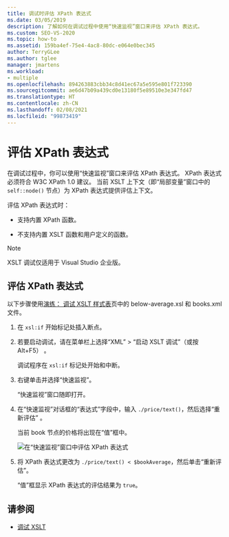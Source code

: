 ```yaml
---
title: 调试时评估 XPath 表达式
ms.date: 03/05/2019
description: 了解如何在调试过程中使用“快速监视”窗口来评估 XPath 表达式。
ms.custom: SEO-VS-2020
ms.topic: how-to
ms.assetid: 159ba4ef-75e4-4ac8-80dc-e064e0bec345
author: TerryGLee
ms.author: tglee
manager: jmartens
ms.workload:
- multiple
ms.openlocfilehash: 894263883cbb34c8d41ec67a5e595e801f723390
ms.sourcegitcommit: ae6d47b09a439cd0e13180f5e89510e3e347fd47
ms.translationtype: HT
ms.contentlocale: zh-CN
ms.lasthandoff: 02/08/2021
ms.locfileid: "99873419"
---
```

# <a name="evaluate-xpath-expressions"></a>评估 XPath 表达式

在调试过程中，你可以使用“快速监视”窗口来评估 XPath 表达式。 XPath 表达式必须符合 W3C XPath 1.0 建议。 当前 XSLT 上下文（即“局部变量”窗口中的 `self::node()` 节点）为 XPath 表达式提供评估上下文。

评估 XPath 表达式时：

- 支持内置 XPath 函数。

- 不支持内置 XSLT 函数和用户定义的函数。

> [!NOTE]
> XSLT 调试仅适用于 Visual Studio 企业版。

## <a name="evaluate-an-xpath-expression"></a>评估 XPath 表达式

以下步骤使用[演练： 调试 XSLT 样式表](../xml-tools/walkthrough-debug-an-xslt-style-sheet.md#sample-files)页中的 below-average.xsl 和 books.xml 文件。

1. 在 `xsl:if` 开始标记处插入断点。

2. 若要启动调试，请在菜单栏上选择“XML” > “启动 XSLT 调试”（或按 Alt+F5）   。

   调试程序在 `xsl:if` 标记处开始和中断。

3. 右键单击并选择“快速监视”。

   “快速监视”窗口随即打开。

4. 在“快速监视”对话框的“表达式”字段中，输入 `./price/text()`，然后选择“重新评估”  。

   当前 book 节点的价格将出现在“值”框中。

   ![在“快速监视”窗口中评估 XPath 表达式](media/quickwatch-price.png)

5. 将 XPath 表达式更改为 `./price/text() < $bookAverage`，然后单击“重新评估”。

   “值”框显示 XPath 表达式的评估结果为 `true`。

## <a name="see-also"></a>请参阅

- [调试 XSLT](../xml-tools/debugging-xslt.md)

